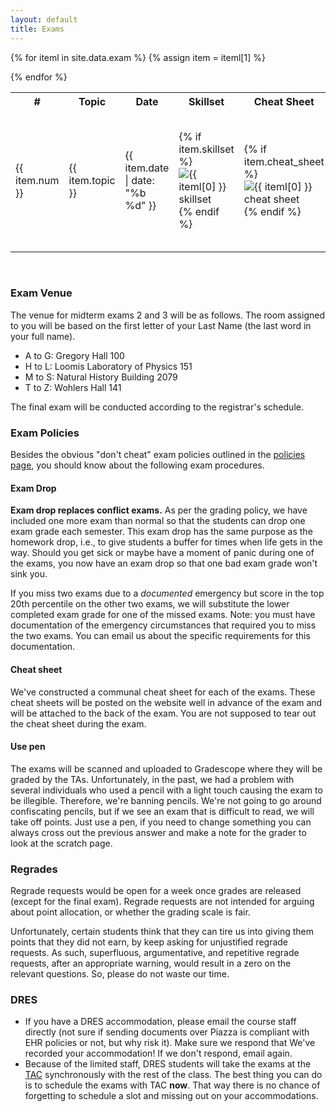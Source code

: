 ```yaml
---
layout: default
title: Exams
---
```


<table id="customers">
  <tr>
    <th> # </th>
    <th>Topic</th>
    <th>Date</th>
    <th>Skillset</th>
    <th>Cheat Sheet</th>
    <th>Sample 1</th>
    <th>Sample 2</th>
    <th>Exam & Solutions</th>
  </tr>
  {% for iteml in site.data.exam %}  
    {% assign item = iteml[1] %}
    <tr>
        <td>{{ item.num }}</td>
        <td> {{ item.topic }} </td>
        <td> {{ item.date | date: "%b %d" }} </td>
        <td> 
        <!-- Skillset  -->
            {% if item.skillset %}
            <a href="{{ site.base }}{{ item.skillset }}"
                style="text-decoration: none">
                <img class="homework-icon"
                    alt="{{ iteml[0] }} skillset"
                    title="{{ iteml[0] }} skillset"
                    src="{{ site.base }}/img/icons/notes.png" />
            </a>
            {% endif %}
        </td>
        <td> 
        <!-- Cheatsheet  -->
            {% if item.cheat_sheet %}
            <a href="{{ site.base }}{{ item.cheat_sheet }}"
                style="text-decoration: none">
                <img class="homework-icon"
                    alt="{{ iteml[0] }} cheat sheet"
                    title="{{ iteml[0] }} cheat sheet"
                    src="{{ site.base }}/img/icons/cheat_sheet_icon.png" />
            </a>
            {% endif %}
        </td>
        <td> 
        <!-- Sample Exam 1 -->
            {% if item.samp_exam1 %}
            <a href="{{ site.base }}{{ item.samp_exam1 }}"
                style="text-decoration: none">
                <img class="homework-icon"
                    alt="{{ iteml[0] }} sample exam"
                    title="{{ iteml[0] }} sample exam"
                    src="{{ site.base }}/img/icons/lab_questions.png" />
            </a>
            {% endif %}
            {% if item.samp_exam2_sol %}
            <a href="{{ site.base }}{{ item.samp_exam1_sol }}"
                style="text-decoration: none">
                <img class="homework-icon"
                    alt="{{ iteml[0] }} exam solutions"
                    title="{{ iteml[0] }} exam solutions"
                    src="{{ site.base }}/img/icons/lab_solutions.png" />
            </a>
            {% endif %}              
        </td>
        <td>
        <!-- Sample Exam 2 -->
            {% if item.samp_exam2 %}
            <a href="{{ site.base }}{{ item.samp_exam2 }}"
                style="text-decoration: none">
                <img class="homework-icon"
                    alt="{{ iteml[0] }} sample exam"
                    title="{{ iteml[0] }} sample exam"
                    src="{{ site.base }}/img/icons/lab_questions.png" />
            </a>
            {% endif %}
            {% if item.samp_exam2_sol %}
            <a href="{{ site.base }}{{ item.samp_exam2_sol }}"
                style="text-decoration: none">
                <img class="homework-icon"
                    alt="{{ iteml[0] }} exam solutions"
                    title="{{ iteml[0] }} exam solutions"
                    src="{{ site.base }}/img/icons/lab_solutions.png" />
            </a>
            {% endif %}            
        </td>        
        <td> 
            {% if item.exam_questions %}
            <a href="{{ site.base }}{{ item.exam_questions }}"
                style="text-decoration: none">
                <img class="homework-icon"
                    alt="{{ iteml[0] }} exam questions"
                    title="{{ iteml[0] }} exam questions"
                    src="{{ site.base }}/img/icons/lab_questions.png" />
            </a>
            {% endif %}
            {% if item.exam_solutions %}
            <a href="{{ site.base }}{{ item.exam_solutions }}"
                style="text-decoration: none">
                <img class="homework-icon"
                    alt="{{ iteml[0] }} exam solutions"
                    title="{{ iteml[0] }} exam solutions"
                    src="{{ site.base }}/img/icons/lab_solutions.png" />
            </a>
            {% endif %}
        </td>
    </tr>        


  {% endfor %}

</table>



&nbsp;

### Exam Venue 

The venue for midterm exams 2 and 3 will be as follows. The room assigned to you will be based on the first letter of your Last Name (the last word in your full name).

- A to G: Gregory Hall 100
- H to L: Loomis Laboratory of Physics 151
- M to S: Natural History Building 2079
- T to Z: Wohlers Hall 141

<!-- Couple things to note about exams: -->
<!-- - All the midterms will be administered during lecture time in the usual lecture room.  -->
The final exam will be conducted according to the registrar's schedule.

### Exam Policies

Besides the obvious "don't cheat" exam policies outlined in the [policies page](/policies/cheating), you should know about the following exam procedures.

#### Exam Drop

**Exam drop replaces conflict exams.** As per the grading policy, we have included one more exam than normal so that the students can drop one exam grade each semester. This exam drop has the same purpose as the homework drop, i.e., to give students a buffer for times when life gets in the way. Should you get sick or maybe have a moment of panic during one of the exams, you now have an exam drop so that one bad exam grade won't sink you.  

<!-- One critique of this policy is "What if you missed two exams?" I have taught this course more than 6+ times and I have yet to meet someone who missed two exams but had mastered the material. In the past three years that I have taught the course, every case of a student missing two or more exams is accompanied by the student performing in the bottom 10% of the exams they did take. This makes sense when you think about it. Missing two exams is indicative of being absent for the majority of the semester which would in turn mean that the material was probably not mastered. -->

<!-- However, I will make a deal with anyone who is still worried about this. -->

If you miss two exams due to a *documented* emergency but score in the top 20th percentile on the other two exams, we will substitute the lower completed exam grade for one of the missed exams. Note: you must have documentation of the emergency circumstances that required you to miss the two exams. You can email us about the specific requirements for this documentation.  

#### Cheat sheet

<!-- I've wrestled with the concept of cheatsheets a lot in past semesters. Ideally, what a cheatsheet is for us to help you memorize tedious equations or details that are easy to forget. However, I like to give exam questions that are very similar to the HW/labs. In prior semesters, I noticed that cheat sheets didn't contain definitions/algorithms. Instead, they contained copied questions and solutions to HW/lab problems. Basically cheat sheets had become a "guess what Kani might put on the exam"-sheet. Worse, many, many people simply copied the cheat sheet solutions and were frustrated when they learned that those solutions didn't apply to the exam problems. This leaves me with two options: 

- Make sure that the exam problems are changed up so that copying from a HW/lab problem would hurt more than help. 
- Eliminate cheatsheets. 

I think I've come up with a solution that'd help everyone. 

Over two semesters, we've constructed a communal cheat sheet for each of the exams. These cheat sheets will be posted on the website well in advance of the exam and will be attached to the back of the exam. 

This lets me use problems that many of you have seen before but know that the people answering those problems are doing so because they mastered the material. --> 

We've constructed a communal cheat sheet for each of the exams. These cheat sheets will be posted on the website well in advance of the exam and will be attached to the back of the exam. You are not supposed to tear out the cheat sheet during the exam.

#### Use pen

The exams will be scanned and uploaded to Gradescope where they will be graded by the TAs. Unfortunately, in the past, we had a problem with several individuals who used a pencil with a light touch causing the exam to be illegible. Therefore, we're banning pencils. We're not going to go around confiscating pencils, but if we see an exam that is difficult to read, we will take off points. Just use a pen, if you need to change something you can always cross out the previous answer and make a note for the grader to look at the scratch page.  

### Regrades

Regrade requests would be open for a week once grades are released (except for the final exam). Regrade requests are not intended for arguing about point allocation, or whether the grading scale is fair.

Unfortunately, certain students think that they can tire us into giving them points that they did not earn, by keep asking for unjustified regrade requests. As such, superfluous, argumentative, and repetitive regrade requests, after an appropriate warning, would result in a zero on the relevant questions. So, please do not waste our time.

### DRES
- If you have a DRES accommodation, please email the course staff directly (not sure if sending documents over Piazza is compliant with EHR policies or not, but why risk it). Make sure we respond that We've recorded your accommodation! If we don't respond, email again.
- Because of the limited staff, DRES students will take the exams at the [TAC](https://www.disability.illinois.edu/academic-accommodations-and-supports/academic-accommodations/testing-accommodations) synchronously with the rest of the class. <!--We'll hammer out the details closer to MT1. -->
The best thing you can do is to schedule the exams with TAC **now**. That way there is no chance of forgetting to schedule a slot and missing out on your accommodations.  
